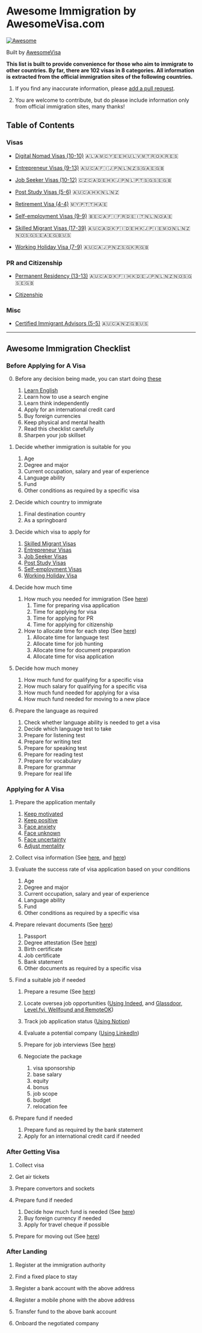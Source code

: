 # Awesome Immigration by AwesomeVisa.com

[![Awesome](https://awesome.re/badge-flat2.svg)](https://awesome.re)

Built by [AwesomeVisa](https://awesomevisa.com)

__This list is built to provide convenience for those who aim to immigrate to other countries. By far, there are 102 visas in 8 categories. All information is extracted from the official immigration sites of the following countries.__

1. If you find any inaccurate information, please [add a pull request](https://github.com/AwesomeVisa/awesome-immigration/pulls).

2. You are welcome to contribute, but do please include information only from official immigration sites, many thanks!

## Table of Contents

### Visas

- [Digital Nomad Visas (10-10)](https://github.com/AwesomeVisa/awesome-immigration/blob/master/nomad.md) 🇦🇱🇦🇲🇨🇾🇪🇪🇭🇺🇱🇻🇲🇹🇷🇴🇰🇷🇪🇸
  
- [Entrepreneur Visas (9-13)](https://github.com/AwesomeVisa/awesome-immigration/blob/master/entrepreneur.md) 🇦🇺🇨🇦🇫🇮🇯🇵🇳🇱🇳🇿🇸🇬🇦🇪🇬🇧

- [Job Seeker Visas (10-12)](https://github.com/AwesomeVisa/awesome-immigration/blob/master/jobseeker.md) 🇨🇿🇨🇦🇩🇪🇭🇰🇯🇵🇳🇱🇵🇹🇸🇬🇸🇪🇬🇧

- [Post Study Visas (5-6)](https://github.com/AwesomeVisa/awesome-immigration/blob/master/post_study.md) 🇦🇺🇨🇦🇭🇰🇳🇱🇳🇿

- [Retirement Visa (4-4)](https://github.com/AwesomeVisa/awesome-immigration/blob/master/retirement.md) 🇲🇾🇵🇹🇹🇭🇦🇪

- [Self-employment Visas (9-9)](https://github.com/AwesomeVisa/awesome-immigration/blob/master/self_employment.md) 🇧🇪🇨🇦🇫🇮🇫🇷🇩🇪🇮🇹🇳🇱🇳🇴🇦🇪

- [Skilled Migrant Visas (17-39)](https://github.com/AwesomeVisa/awesome-immigration/blob/master/skilled.md) 🇦🇺🇨🇦🇩🇰🇫🇮🇩🇪🇭🇰🇯🇵🇮🇪🇲🇴🇳🇱🇳🇿🇳🇴🇸🇬🇸🇪🇦🇪🇬🇧🇺🇸

- [Working Holiday Visa (7-9)](https://github.com/AwesomeVisa/awesome-immigration/blob/master/whv.md) 🇦🇺🇨🇦🇯🇵🇳🇿🇸🇬🇰🇷🇬🇧

### PR and Citizenship

- [Permanent Residency (13-13)](https://github.com/AwesomeVisa/awesome-immigration/blob/master/PR.md) 🇦🇺🇨🇦🇩🇰🇫🇮🇭🇰🇩🇪🇯🇵🇳🇱🇳🇿🇳🇴🇸🇬🇸🇪🇬🇧

- [Citizenship](https://github.com/AwesomeVisa/awesome-immigration/blob/master/citizenship.md)

### Misc

- [Certified Immigrant Advisors (5-5)](https://github.com/AwesomeVisa/awesome-immigration/blob/master/advisor.md) 🇦🇺🇨🇦🇳🇿🇬🇧🇺🇸

---

## Awesome Immigration Checklist

### Before Applying for A Visa

0. Before any decision being made, you can start doing [these](https://exodus.awesomevisa.com/exodus-2-7/)

   1. [Learn English](https://exodus.awesomevisa.com/exodus-2-10/)
   2. Learn how to use a search engine
   3. Learn think independently
   4. Apply for an international credit card
   5. Buy foreign currencies
   6. Keep physical and mental health
   7. Read this checklist carefully
   8. Sharpen your job skillset

2. Decide whether immigration is suitable for you

   1. Age
   2. Degree and major
   3. Current occupation, salary and year of experience
   4. Language ability
   5. Fund
   6. Other conditions as required by a specific visa

3. Decide which country to immigrate

   1. Final destination country
   2. As a springboard 

4. Decide which visa to apply for

   1. [Skilled Migrant Visas](https://github.com/AwesomeVisa/awesome-immigration/blob/master/skilled.md)
   2. [Entrepreneur Visas](https://github.com/AwesomeVisa/awesome-immigration/blob/master/entrepreneur.md)
   3. [Job Seeker Visas](https://github.com/AwesomeVisa/awesome-immigration/blob/master/jobseeker.md)
   4. [Post Study Visas](https://github.com/AwesomeVisa/awesome-immigration/blob/master/post_study.md)
   5. [Self-employment Visas](https://github.com/AwesomeVisa/awesome-immigration/blob/master/self_employment.md)
   6. [Working Holiday Visa](https://github.com/AwesomeVisa/awesome-immigration/blob/master/whv.md)
  
5. Decide how much time

   1. How much you needed for immigration (See [here](https://exodus.awesomevisa.com/exodus-2-19/))
      1. Time for preparing visa application
      2. Time for applying for visa
      3. Time for applying for PR
      4. Time for applying for citizenship 
   3. How to allocate time for each step (See [here](https://exodus.awesomevisa.com/exodus-2-17/))
      1. Allocate time for language test
      2. Allocate time for job hunting
      3. Allocate time for document preparation
      4. Allocate time for visa application
     
6. Decide how much money

    1. How much fund for qualifying for a specific visa
    2. How much salary for qualifying for a specific visa
    3. How much fund needed for applying for a visa
    4. How much fund needed for moving to a new place

8. Prepare the language as required

   1. Check whether language ability is needed to get a visa
   2. Decide which language test to take
   3. Prepare for listening test
   4. Prepare for writing test
   5. Prepare for speaking test
   6. Prepare for reading test
   7. Prepare for vocabulary
   8. Prepare for grammar
   9. Prepare for real life

### Applying for A Visa

1. Prepare the application mentally
   1. [Keep motivated](https://exodus.awesomevisa.com/exodus-2-22/)
   2. [Keep positive](https://exodus.awesomevisa.com/exodus-2-16/)
   3. [Face anxiety](https://exodus.awesomevisa.com/exodus-2-11/)
   4. [Face unknown](https://exodus.awesomevisa.com/exodus-2-9/)
   5. [Face uncertainty](https://exodus.awesomevisa.com/exodus-1-15/)
   6. [Adjust mentality](https://exodus.awesomevisa.com/exodus-1-4/)

2. Collect visa information (See [here](https://exodus.awesomevisa.com/exodus-2-1/), and [here](https://exodus.awesomevisa.com/exodus-03/))

3. Evaluate the success rate of visa application based on your conditions

   1. Age
   2. Degree and major
   3. Current occupation, salary and year of experience
   4. Language ability
   5. Fund
   6. Other conditions as required by a specific visa

4. Prepare relevant documents (See [here](https://exodus.awesomevisa.com/exodus-2-21/))

   1. Passport
   2. Degree attestation (See [here](https://exodus.awesomevisa.com/exodus-2-23/))
   3. Birth certificate
   4. Job certificate
   5. Bank statement
   6. Other documents as required by a specific visa

5. Find a suitable job if needed

   1. Prepare a resume (See [here](https://exodus.awesomevisa.com/exodus-06/))
   2. Locate oversea job opportunities ([Using Indeed](https://exodus.awesomevisa.com/exodus-02/), and [Glassdoor, Level.fyi, Wellfound and RemoteOK](https://exodus.awesomevisa.com/exodus-2-14/))
   3. Track job application status ([Using Notion](https://exodus.awesomevisa.com/exodus-2-8/))
   4. Evaluate a potential company ([Using LinkedIn](https://exodus.awesomevisa.com/exodus-2-4/))
   5. Prepare for job interviews (See [here](https://exodus.awesomevisa.com/exodus-09/))
   6. Negociate the package

      1. visa sponsorship
      2. base salary
      3. equity
      4. bonus
      5. job scope
      6. budget
      7. relocation fee

6. Prepare fund if needed
   
   1. Prepare fund as required by the bank statement
   2. Apply for an international credit card if needed

### After Getting Visa

1. Collect visa 

2. Get air tickets

3. Prepare convertors and sockets

4. Prepare fund if needed
   
   1. Decide how much fund is needed (See [here](https://exodus.awesomevisa.com/exodus-2-3/))
   2. Buy foreign currency if needed
   3. Apply for travel cheque if possible
  
5. Prepare for moving out (See [here](https://exodus.awesomevisa.com/exodus-2-25/))

### After Landing

1. Register at the immigration authority

2. Find a fixed place to stay

3. Register a bank account with the above address

4. Register a mobile phone with the above address

5. Transfer fund to the above bank account

6. Onboard the negotiated company
